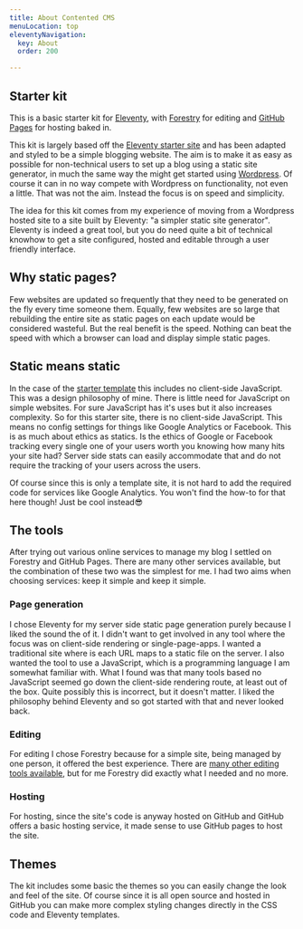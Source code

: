 ```yaml
---
title: About Contented CMS
menuLocation: top
eleventyNavigation:
  key: About
  order: 200

---
```

## Starter kit

This is a basic starter kit for [Eleventy](https://www.11ty.dev/), with [Forestry](https://forestry.io/) for editing and [GitHub Pages](https://pages.github.com/) for hosting baked in.

This kit is largely based off the [Eleventy starter site](https://github.com/11ty/eleventy-base-blog) and has been adapted and styled to be a simple blogging website. The aim is to make it as easy as possible for non-technical users to set up a blog using a static site generator, in much the same way the might get started using [Wordpress](https://wordpress.com/). Of course it can in no way compete with Wordpress on functionality, not even a little. That was not the aim.  Instead the focus is on speed and simplicity. 

The idea for this kit comes from my experience of moving from a Wordpress hosted site to a site built by Eleventy: "a simpler static site generator". Eleventy is indeed a great tool, but you do need quite a bit of technical knowhow to get a site configured, hosted and editable through a user friendly interface.

## Why static pages?

Few websites are updated so frequently that they need to be generated on the fly every time someone them. Equally, few websites are so large that rebuilding the entire site as static pages on each update would be considered wasteful. But the real benefit is the speed. Nothing can beat the speed with which a browser can load and display simple static pages.

## Static means static

In the case of the [starter template](https://templ.contentedweb.com/) this includes no client-side JavaScript. This was a design philosophy of mine. There is little need for JavaScript on simple websites. For sure JavaScript has it's uses but it also increases complexity. So for this starter site, there is no client-side JavaScript. This means no config settings for things like Google Analytics or Facebook. This is as much about ethics as statics. Is the ethics of Google or Facebook tracking every single one of your users worth you knowing how many hits your site had? Server side stats can easily accommodate that and do not require the tracking of your users across the users.

Of course since this is only a template site, it is not hard to add the required code for services like Google Analytics. You won't find the how-to for that here though! Just be cool instead😎  

## The tools

After trying out various online services to manage my blog I settled on Forestry and GitHub Pages. There are many other services available, but the combination of these two was the simplest for me. I had two aims when choosing services: keep it simple and keep it simple.

### Page generation

I chose Eleventy for my server side static page generation purely because I liked the sound the of it. I didn't want to get involved in any tool where the focus was on client-side rendering or single-page-apps. I wanted a traditional site where is each URL maps to a static file on the server. I also wanted the tool to use a JavaScript, which is a programming language I am somewhat familiar with. What I found was that many tools based no JavaScript seemed go down the client-side rendering route, at least out of the box. Quite possibly this is incorrect, but it doesn't matter. I liked the philosophy behind Eleventy and so got started with that and never looked back. 

### Editing

For editing I chose Forestry because for a simple site, being managed by one person, it offered the best experience. There are [many other editing tools available](https://jamstack.org/headless-cms/), but for me Forestry did exactly what I needed and no more. 

### Hosting

For hosting, since the site's code is anyway hosted on GitHub and GitHub offers a basic hosting service, it made sense to use GitHub pages to host the site.

## Themes

The kit includes some basic the themes so you can easily change the look and feel of the site. Of course since it is all open source and hosted in GitHub you can make more complex styling changes directly in the CSS code and Eleventy templates.